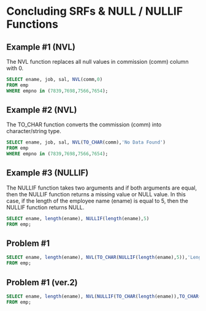 # Concluding SRFs & NULL / NULLIF Functions


## Example #1 (NVL)
The NVL function replaces all null values in commission (comm) column with 0.
```sql
SELECT ename, job, sal, NVL(comm,0)
FROM emp
WHERE empno in (7839,7698,7566,7654);
```

## Example #2 (NVL)
The TO_CHAR function converts the commission (comm) into character/string type.
```sql
SELECT ename, job, sal, NVL(TO_CHAR(comm),'No Data Found')
FROM emp
WHERE empno in (7839,7698,7566,7654);
```

## Example #3 (NULLIF)
The NULLIF function takes two arguments and if both arguments are equal, then the NULLIF function returns a missing value or NULL value. In this case, if the length of the employee name (ename) is equal to 5, then the NULLIF function returns NULL.
```sql
SELECT ename, length(ename), NULLIF(length(ename),5) 
FROM emp;
```

## Problem #1
```sql
SELECT ename, length(ename), NVL(TO_CHAR(NULLIF(length(ename),5)),'Length equal to 5.')
FROM emp;
```

## Problem #1 (ver.2)
```sql
SELECT ename, length(ename), NVL(NULLIF(TO_CHAR(length(ename)),TO_CHAR(5)),'Length equal to 5.')
FROM emp;
```